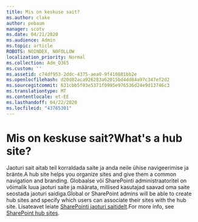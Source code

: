 ```yaml
---
title: Mis on keskuse sait?
ms.author: clake
author: pebaum
manager: scotv
ms.date: 04/21/2020
ms.audience: Admin
ms.topic: article
ROBOTS: NOINDEX, NOFOLLOW
localization_priority: Normal
ms.collection: Adm_O365
ms.custom: ''
ms.assetid: c74df953-2ddc-4375-aea0-9f410881bb2e
ms.openlocfilehash: d20d82aca926283a62015bd4dd84a97c347ef2d2
ms.sourcegitcommit: 631cbb5f03e5371f0995e976536d24e9d13746c3
ms.translationtype: MT
ms.contentlocale: et-EE
ms.lasthandoff: 04/22/2020
ms.locfileid: "43765301"
---
```

# <a name="whats-a-hub-site"></a><span data-ttu-id="d1671-102">Mis on keskuse sait?</span><span class="sxs-lookup"><span data-stu-id="d1671-102">What's a hub site?</span></span>

<span data-ttu-id="d1671-103">Jaoturi sait aitab teil korraldada saite ja anda neile ühise navigeerimise ja bränte.</span><span class="sxs-lookup"><span data-stu-id="d1671-103">A hub site helps you organize sites and give them a common navigation and branding.</span></span> <span data-ttu-id="d1671-104">Globaalse või SharePointi administraatoritel on võimalik luua jaoturi saite ja määrata, millised kasutajad saavad oma saite seostada jaoturi saidiga.</span><span class="sxs-lookup"><span data-stu-id="d1671-104">Global or SharePoint admins will be able to create hub sites and specify which users can associate their sites with the hub site.</span></span> <span data-ttu-id="d1671-105">Lisateavet leiate [SharePointi jaoturi saitidelt](https://go.microsoft.com/fwlink/?linkid=869388).</span><span class="sxs-lookup"><span data-stu-id="d1671-105">For more info, see [SharePoint hub sites](https://go.microsoft.com/fwlink/?linkid=869388).</span></span>
  